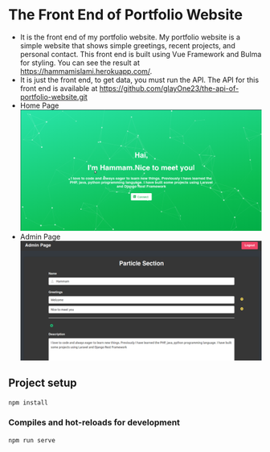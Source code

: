 # The Front End of Portfolio Website 
- It is the front end of my portfolio website. My portfolio website is a simple website that shows simple greetings, recent projects, and personal contact. This front end is built using Vue Framework and Bulma for styling. You can see the result at https://hammamislami.herokuapp.com/.
- It is just the front end, to get data, you must run the API. The API for this front end is available at https://github.com/glayOne23/the-api-of-portfolio-website.git 
- Home Page
![](portfolio_frontend.png?raw=true)
- Admin Page
![](portfolio_backend.png?raw=true)
## Project setup
```
npm install
```

### Compiles and hot-reloads for development
```
npm run serve
```
